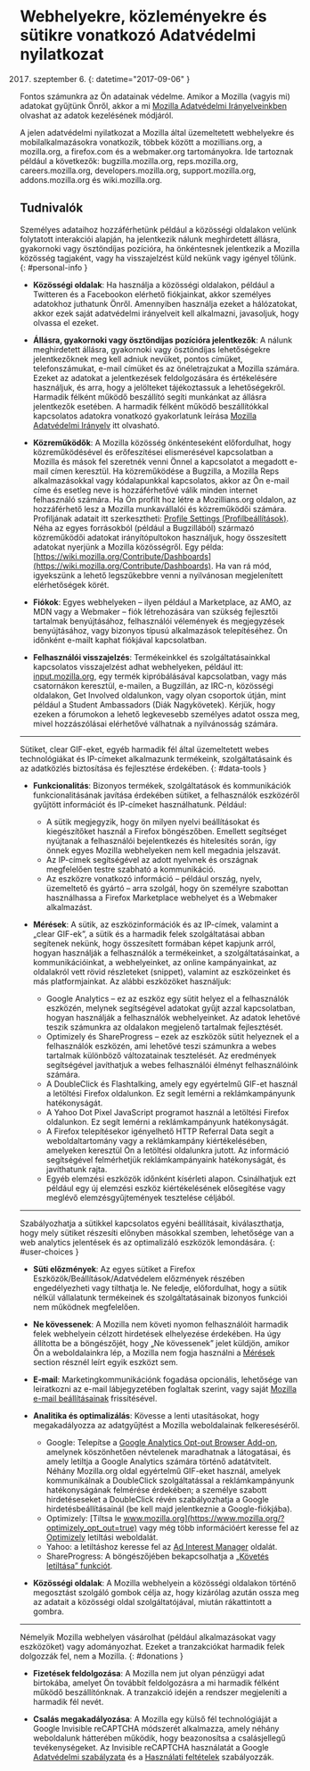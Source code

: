 # Webhelyekre, közleményekre és sütikre vonatkozó Adatvédelmi nyilatkozat

2017. szeptember 6.
{: datetime="2017-09-06" }

Fontos számunkra az Ön adatainak védelme. Amikor a Mozilla (vagyis mi) adatokat gyűjtünk Önről, akkor a mi [Mozilla Adatvédelmi Irányelveinkben](https://www.mozilla.org/privacy/) olvashat az adatok kezelésének módjáról.

A jelen adatvédelmi nyilatkozat a Mozilla által üzemeltetett webhelyekre és mobilalkalmazásokra vonatkozik, többek között a mozillians.org, a mozilla.org, a firefox.com és a webmaker.org tartományokra. Ide tartoznak például a következők: bugzilla.mozilla.org, reps.mozilla.org, careers.mozilla.org, developers.mozilla.org, support.mozilla.org, addons.mozilla.org és wiki.mozilla.org.

## Tudnivalók

Személyes adataihoz hozzáférhetünk például a közösségi oldalakon velünk folytatott interakciói alapján, ha jelentkezik nálunk meghirdetett állásra, gyakornoki vagy ösztöndíjas pozícióra, ha önkéntesnek jelentkezik a Mozilla közösség tagjaként, vagy ha visszajelzést küld nekünk vagy igényel tőlünk. 
{: #personal-info }

* **Közösségi oldalak**: Ha használja a közösségi oldalakon, például a Twitteren és a Facebookon elérhető fiókjainkat, akkor személyes adatokhoz juthatunk Önről. Amennyiben használja ezeket a hálózatokat, akkor ezek saját adatvédelmi irányelveit kell alkalmazni, javasoljuk, hogy olvassa el ezeket. 

* **Állásra, gyakornoki vagy ösztöndíjas pozícióra jelentkezők**: A nálunk meghirdetett állásra, gyakornoki vagy ösztöndíjas lehetőségekre jelentkezőknek meg kell adniuk nevüket, pontos címüket, telefonszámukat, e-mail címüket és az önéletrajzukat a Mozilla számára. Ezeket az adatokat a jelentkezések feldolgozására és értékelésére használjuk, és arra, hogy a jelölteket tájékoztassuk a lehetőségekről. Harmadik félként működő beszállító segíti munkánkat az állásra jelentkezők esetében. A harmadik félként működő beszállítókkal kapcsolatos adatokra vonatkozó gyakorlatunk leírása [Mozilla Adatvédelmi Irányelv](https://www.mozilla.org/privacy/) itt olvasható.

* **Közreműködők**: A Mozilla közösség önkénteseként előfordulhat, hogy közreműködésével és erőfeszítései elismerésével kapcsolatban a Mozilla és mások fel szeretnék venni Önnel a kapcsolatot a megadott e-mail címen keresztül. Ha közreműködése a Bugzilla, a Mozilla Reps alkalmazásokkal vagy kódalapunkkal kapcsolatos, akkor az Ön e-mail címe és esetleg neve is hozzáférhetővé válik minden internet felhasználó számára. Ha Ön profilt hoz létre a Mozillians.org oldalon, az hozzáférhető lesz a Mozilla munkavállalói és közreműködői számára. Profiljának adatait itt szerkesztheti: [Profile Settings (Profilbeállítások)](https://mozillians.org/user/edit). Néha az egyes forrásokból (például a Bugzillából) származó közreműködői adatokat irányítópultokon használjuk, hogy összesített adatokat nyerjünk a Mozilla közösségről. Egy példa: [https://wiki.mozilla.org/Contribute/Dashboards](https://wiki.mozilla.org/Contribute/Dashboards). Ha van rá mód, igyekszünk a lehető legszűkebbre venni a nyilvánosan megjelenített elérhetőségek körét.

* **Fiókok**: Egyes webhelyeken – ilyen például a Marketplace, az AMO, az MDN vagy a Webmaker – fiók létrehozására van szükség fejlesztői tartalmak benyújtásához, felhasználói vélemények és megjegyzések benyújtásához, vagy bizonyos típusú alkalmazások telepítéséhez.  Ön időnként e-mailt kaphat fiókjával kapcsolatban. 

* **Felhasználói visszajelzés**: Termékeinkkel és szolgáltatásainkkal kapcsolatos visszajelzést adhat webhelyeken, például itt: [input.mozilla.org](https://input.mozilla.org/), egy termék kipróbálásával kapcsolatban, vagy más csatornákon keresztül, e-mailen, a Bugzillán, az IRC-n, közösségi oldalakon, Get Involved oldalunkon, vagy olyan csoportok útján, mint például a Student Ambassadors (Diák Nagykövetek). Kérjük, hogy ezeken a fórumokon a lehető legkevesebb személyes adatot ossza meg, mivel hozzászólásai elérhetővé válhatnak a nyilvánosság számára.

---------------------------------------

Sütiket, clear GIF-eket, egyéb harmadik fél által üzemeltetett webes technológiákat és IP-címeket alkalmazunk termékeink, szolgáltatásaink és az adatközlés biztosítása és fejlesztése érdekében. 
{: #data-tools }

* **Funkcionalitás**: Bizonyos termékek, szolgáltatások és kommunikációk funkcionalitásának javítása érdekében sütiket, a felhasználók eszközéről gyűjtött információt és IP-címeket használhatunk. Például:
    * A sütik megjegyzik, hogy ön milyen nyelvi beállításokat és kiegészítőket használ a Firefox böngészőben. Emellett segítséget nyújtanak a felhasználói bejelentkezés és hitelesítés során, így önnek egyes Mozilla webhelyeken nem kell megadnia jelszavát.  
    * Az IP-címek segítségével az adott nyelvnek és országnak megfelelően testre szabható a kommunikáció.  
    * Az eszközre vonatkozó információ – például ország, nyelv, üzemeltető és gyártó – arra szolgál, hogy ön személyre szabottan használhassa a Firefox Marketplace webhelyet és a Webmaker alkalmazást.

* **Mérések**: A sütik, az eszközinformációk és az IP-címek, valamint a „clear GIF-ek”, a sütik és a harmadik felek szolgáltatásai abban segítenek nekünk, hogy összesített formában képet kapjunk arról, hogyan használják a felhasználók a termékeinket, a szolgáltatásainkat, a kommunikációinkat, a webhelyeinket, az online kampányainkat, az oldalakról vett rövid részleteket (snippet), valamint az eszközeinket és más platformjainkat. Az alábbi eszközöket használjuk:
    * Google Analytics – ez az eszköz egy sütit helyez el a felhasználók eszközén, melynek segítségével adatokat gyűjt azzal kapcsolatban, hogyan használják a felhasználók webhelyeinket.      Az adatok lehetővé teszik számunkra az oldalakon megjelenő tartalmak fejlesztését.  
    * Optimizely és ShareProgress – ezek az eszközök sütit helyeznek el a felhasználók eszközén, ami lehetővé teszi számunkra a webes tartalmak különböző változatainak tesztelését.  Az eredmények segítségével javíthatjuk a webes felhasználói élményt felhasználóink számára.
    * A DoubleClick és Flashtalking, amely egy egyértelmű GIF-et használ a letöltési Firefox oldalunkon.  Ez segít lemérni a reklámkampányunk hatékonyságát.
    * A Yahoo Dot Pixel JavaScript programot használ a letöltési Firefox oldalunkon. Ez segít lemérni a reklámkampányunk hatékonyságát. 
    * A Firefox telepítésekor igényelhető HTTP Referral Data segít a weboldaltartomány vagy a reklámkampány kiértékelésében, amelyeken keresztül Ön a letöltési oldalunkra jutott. Az információ segítségével felmérhetjük reklámkampányaink hatékonyságát, és javíthatunk rajta.
    * Egyéb elemzési eszközök időnként kísérleti alapon. Csinálhatjuk ezt például egy új elemzési eszköz kiértékelésének elősegítése vagy meglévő elemzésgyűjtemények tesztelése céljából.

---------------------------------------

Szabályozhatja a sütikkel kapcsolatos egyéni beállításait, kiválaszthatja, hogy mely sütiket részesíti előnyben másokkal szemben, lehetősége van a web analytics jelentések és az optimalizáló eszközök lemondására. 
{: #user-choices }

* **Süti előzmények**: Az egyes sütiket a Firefox Eszközök/Beállítások/Adatvédelem előzmények részében engedélyezheti vagy tilthatja le. Ne feledje, előfordulhat, hogy a sütik nélkül vállalatunk termékeinek és szolgáltatásainak bizonyos funkciói nem működnek megfelelően.

* **Ne kövessenek**: A Mozilla nem követi nyomon felhasználóit harmadik felek webhelyein célzott hirdetések elhelyezése érdekében. Ha úgy állította be a böngészőjét, hogy „Ne kövessenek” jelet küldjön, amikor Ön a weboldalainkra lép, a Mozilla nem fogja használni a [Mérések](#data-tools) section résznél leírt egyik eszközt sem.

* **E-mail**: Marketingkommunikációnk fogadása opcionális, lehetősége van leiratkozni az e-mail lábjegyzetében foglaltak szerint, vagy saját [Mozilla e-mail beállításainak](https://www.mozilla.org/newsletter/recovery/) frissítésével.

* **Analitika és optimalizálás**: Kövesse a lenti utasításokat, hogy megakadályozza az adatgyűjtést a Mozilla weboldalainak felkereséséről.
    *  Google: Telepítse a [Google Analytics Opt-out Browser Add-on](https://tools.google.com/dlpage/gaoptout), amelynek köszönhetően névtelenek maradhatnak a látogatásai, és amely letiltja a Google Analytics számára történő adatátvitelt. Néhány Mozilla.org oldal egyértelmű GIF-eket használ, amelyek kommunikálnak a DoubleClick szolgáltatással a reklámkampányunk hatékonyságának felmérése érdekében; a személye szabott hirdetéseseket a DoubleClick révén szabályozhatja a Google hirdetésbeállításainál (be kell majd jelentkeznie a Google-fiókjába).
    *  Optimizely: [Tiltsa le www.mozilla.org](https://www.mozilla.org/?optimizely_opt_out=true) vagy még több információért keresse fel az [Optimizely](https://www.optimizely.com/opt_out) letiltási weboldalát.
    *  Yahoo: a letiltáshoz keresse fel az [Ad Interest Manager](https://aim.yahoo.com/aim/us/en/optout/) oldalát.
    *  ShareProgress: A böngészőjében bekapcsolhatja a [„Követés letiltása” funkciót](https://support.mozilla.org/kb/how-do-i-turn-do-not-track-feature).

* **Közösségi oldalak**: A Mozilla webhelyein a közösségi oldalakon történő megosztást szolgáló gombok célja az, hogy kizárólag azután ossza meg az adatait a közösségi oldal szolgáltatójával, miután rákattintott a gombra.

---------------------------------------

Némelyik Mozilla webhelyen vásárolhat (például alkalmazásokat vagy eszközöket) vagy adományozhat. Ezeket a tranzakciókat harmadik felek dolgozzák fel, nem a Mozilla. 
{: #donations }

* **Fizetések feldolgozása**: A Mozilla nem jut olyan pénzügyi adat birtokába, amelyet Ön továbbít feldolgozásra a mi harmadik félként működő beszállítónknak. A tranzakció idején a rendszer megjeleníti a harmadik fél nevét.

* **Csalás megakadályozása**: A Mozilla egy külső fél technológiáját a Google Invisible reCAPTCHA módszerét alkalmazza, amely néhány weboldalunk hátterében működik, hogy beazonosítsa a csalásjellegű tevékenységeket. Az Invisible reCAPTCHA használatát a Google [Adatvédelmi szabályzata](https://www.google.com/intl/en/policies/privacy/) és a [Használati feltételek](https://www.google.com/intl/en/policies/terms/) szabályozzák.
